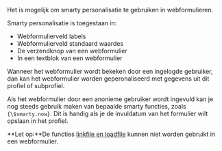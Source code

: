 Het is mogelijk om smarty personalisatie te gebruiken in webformulieren.

Smarty personalisatie is toegestaan in:

-   Webformulierveld labels
-   Webformulierveld standaard waardes
-   De verzendknop van een webformulier
-   In een textblok van een webformulier

Wanneer het webformulier wordt bekeken door een ingelogde gebruiker, dan
kan het webformulier worden geperonaliseerd met gegevens uit dit profiel
of subprofiel.

Als het webformulier door een anonieme gebruiker wordt ingevuld kan je
nog steeds gebruik maken van bepaalde smarty functies, zoals
`{\$smarty.now}`. Dit is handig als je de invuldatum van het formulier
wilt opslaan in het profiel.

**Let op:**De functies [linkfile en
loadfile](./the-loadfile-and-linkfile-functions.md "Linken naar bestanden van het profiel met loadfile en linkfile")
kunnen niet worden gebruikt in een webformulier.
